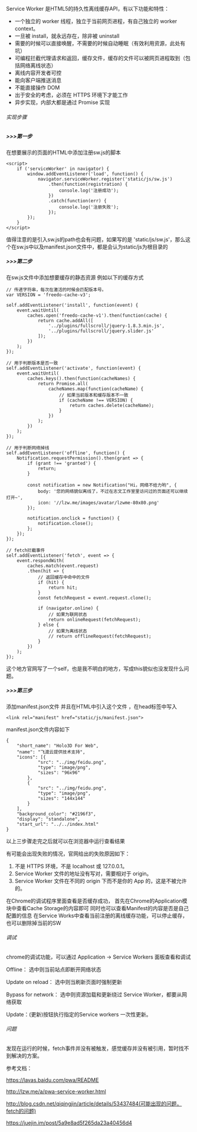 Service Worker 是HTML5的持久性离线缓存API，有以下功能和特性：

- 一个独立的 worker 线程，独立于当前网页进程，有自己独立的 worker context。
- 一旦被 install，就永远存在，除非被 uninstall
- 需要的时候可以直接唤醒，不需要的时候自动睡眠（有效利用资源，此处有坑）
- 可编程拦截代理请求和返回，缓存文件，缓存的文件可以被网页进程取到（包括网络离线状态）
- 离线内容开发者可控
- 能向客户端推送消息
- 不能直接操作 DOM
- 出于安全的考虑，必须在 HTTPS 环境下才能工作
- 异步实现，内部大都是通过 Promise 实现




###### 实现步骤

##### >>>第一步

在想要展示的页面的HTML中添加注册sw.js的脚本


```
<script>
    if ('serviceWorker' in navigator) {
        window.addEventListener('load', function() {
            navigator.serviceWorker.register('static/js/sw.js')
                .then(function(registration) {
                    console.log('注册成功');
                })
                .catch(function(err) {
                    console.log('注册失败');
                });
        });
    }
</script>
```
值得注意的是引入sw.js的path也会有问题，如果写的是 'static/js/sw.js'，那么这个在sw.js中以及manifest.json文件中，都是会认为static/js为根目录的


##### >>>第二步

在sw.js文件中添加想要缓存的静态资源
例如以下的缓存方式

```
// 传递字符串，每次在激活的时候会匹配版本号。
var VERSION = 'freedo-cache-v3';

self.addEventListener('install', function(event) {
    event.waitUntil(
        caches.open('freedo-cache-v1').then(function(cache) {
            return cache.addAll([
                '../plugins/fullscroll/jquery-1.8.3.min.js',
                '../plugins/fullscroll/jquery.slider.js'
            ]);
        })
    );
});

// 用于判断版本是否一致
self.addEventListener('activate', function(event) {
    event.waitUntil(
        caches.keys().then(function(cacheNames) {
            return Promise.all(
                cacheNames.map(function(cacheName) {
                    // 如果当前版本和缓存版本不一致
                    if (cacheName !== VERSION) {
                        return caches.delete(cacheName);
                    }
                })
            );
        })
    );
});

// 用于判断网络掉线
self.addEventListener('offline', function() {
    Notification.requestPermission().then(grant => {
        if (grant !== 'granted') {
            return;
        }

        const notification = new Notification("Hi，网络不给力哟", {
            body: '您的网络貌似离线了，不过在志文工作室里访问过的页面还可以继续打开~',
            icon: '//lzw.me/images/avatar/lzwme-80x80.png'
        });

        notification.onclick = function() {
            notification.close();
        };
    });
});

// fetch拦截事件
self.addEventListener('fetch', event => {
    event.respondWith(
        caches.match(event.request)
        .then(hit => {
            // 返回缓存中命中的文件
            if (hit) {
                return hit;
            }
            const fetchRequest = event.request.clone();

            if (navigator.online) {
                // 如果为联网状态
                return onlineRequest(fetchRequest);
            } else {
                // 如果为离线状态
                // return offlineRequest(fetchRequest);
            }
        })
    );
});

```
这个地方官网写了一个self，也是我不明白的地方，写成this貌似也没发现什么问题。

##### >>>第三步
添加manifest.json文件
并且在HTML中引入这个文件 ，在head标签中写入

```
<link rel="manifest" href="static/js/manifest.json">
```

manifest.json文件内容如下
```
{
    "short_name": "Holo3D For Web",
    "name": "飞渡云提供技术支持",
    "icons": [{
            "src": "../img/feidu.png",
            "type": "image/png",
            "sizes": "96x96"
        },
        {
            "src": "../img/feidu.png",
            "type": "image/png",
            "sizes": "144x144"
        }
    ],
    "background_color": "#2196f3",
    "display": "standalone",
    "start_url": "../../index.html"
}
```

以上三步骤走完之后就可以在浏览器中运行查看结果

有可能会出现失败的情况，官网给出的失败原因如下：

1. 不是 HTTPS 环境，不是 localhost 或 127.0.0.1。
2. Service Worker 文件的地址没有写对，需要相对于 origin。
3. Service Worker 文件在不同的 origin 下而不是你的 App 的，这是不被允许的。

在Chrome的调试程序里面查看是否缓存成功，
首先在Chrome的Application模块中查看Cache Storage的内容即可
同时也可以查看Manifest的内容是否是自己配置的信息
在Service Works中查看当前注册的离线缓存功能，可以停止缓存，也可以删除掉当前的SW

###### 调试
chrome的调试功能，可以通过 Application -> Service Workers 面板查看和调试

Offline： 选中则当前站点即断开网络状态

Update on reload： 选中则当刷新页面时强制更新

Bypass for network： 选中则资源加载和更新绕过 Service Worker，都要从网络获取

Update：(更新)按钮执行指定的Service workers 一次性更新。

###### 问题

发现在运行的时候，fetch事件并没有被触发，感觉缓存并没有被引用，暂时找不到解决的方案。

参考文档： 

https://lavas.baidu.com/pwa/README

http://lzw.me/a/pwa-service-worker.html

http://blog.csdn.net/qiqingjin/article/details/53437484(可能出现的问题，fetch的问题)

https://juejin.im/post/5a9e8ad5f265da23a40456d4